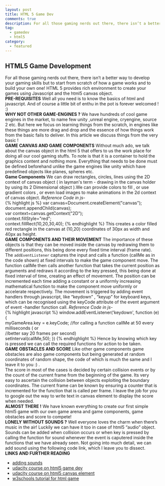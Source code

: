 ```yaml
---
layout: post
title: HTML 5 Game Dev
comments: true
description: For all those gaming nerds out there, there isn’t a better way to develop your gaming skills but to start from scratch of how a game works and to build your own one!
tag: 
  - gamedev
  - html5
category:
  - featured
---
```

## HTML5 Game Development  
For all those gaming nerds out there, there isn’t a better way to develop your gaming skills but to start from scratch of how a game works and to build your own one!
HTML 5 provides rich environment to create your games using Javascript and the html5 canvas object.<br>
**PRE-REQUISITES** 
Well all you need is to know the basics of html and javascript. And of course a little bit of enthu in the pot is forever welcomed !  :) <br>
**WHY NOT OTHER GAME-ENGINES ?** 
We have hundreds of cool game engines in the market, to name few unity ,unreal engine, cryengine, source 2 etc. But here we focus on learning things from the scratch, in engines like these things are more  drag and drop and the essence of how things work from the basic fails to deliver. In this article we discuss things from the very basic ! <br>
**GAME CANVAS AND GAME COMPONENTS**
Without much ado, we talk about the canvas object in the html 5 that offers to us the work place for doing all our cool gaming stuffs. To note is that it is a container to hold the graphics content and nothing more. Everything that needs to be done must be defined beforehand unlike the game engines like unity which have predefined objects like planes, spheres etc. <br>
**Game Components** 
We can draw rectangles, circles, lines using the 2D context of canvas object ( in layman's term - drawing in the canvas holder by using its 2 Dimensional object ).We can provide colors to fill , or use gradient colors , or even load images to make animations in the 2d context of canvas object.
_Reference Code in js-_ <br>
{% highlight js %}
var canvas=Document.createElement("canvas");  
document.appendChild(canvas);  
var context=canvas.getContext("2D");  
context.fillStyle="red";  
context.fillRect(10,20,30,40);
{% endhighlight %}
This creates a color filled red rectangle in the canvas at (10,20) coordinates of 30px as width and 40px as height. <br>
**GAME COMPONENTS AND THEIR MOVEMENT** 
The importance of these objects is that they can be moved inside the canvas by redrawing them to different positions, this being done every fixed time interval (frame rate). The <code>addEventListener</code> captures the input and calls a function (callMe as in the code shown) at fixed intervals to make the game component move. The function callMe then calls another function that takes the current position as arguments and redraws it according to the key pressed, this being done at fixed interval of time, creating an effect of movement. The position can be incremented each time adding a constant or a uniformly increasing mathematical function to make the component move uniformly or accelerate respectively.
The movement is triggered by adding event handlers through javascript, like “keydown” , “keyup” for keyboard keys, which can be recognised using the keyCode attribute of the event argument of event -handler function call.
_Reference Code in js-_ <br>
{% highlight javascript %}
window.addEventListener('keydown', function (e) {  
  myGameArea.key = e.keyCode;
  //for calling a function callMe at 50 every milliseconds ( or   
  //better say 20 frames per second)  
  setInterval(callMe,50);
 })
{% endhighlight %}
Hence by knowing which key is pressed we can call the required functions for action to be taken. <br>
**GAME OBSTACLES AND SCORE** 
Like other game components game obstacles are also game components but being generated at random coordinates of random shape, the code of which is much the same and I leave it to you :) .  
The score in most of the cases is decided by certain collision events or by the count of the current frame from the beginning of the game.
Its very easy to ascertain the collision between objects exploiting the boundary coordinates. The current frame can be known by ensuring a  counter that is incremented for the function that is called per frame. I leave the job for you to google out the way to write text in canvas element to display the score when needed. <br>
**ALMOST THERE !**
We  have known  everything to create our first simple html5 game with our own game arena and game components, game obstacles and score to compete! <br>
**LONELY WITHOUT SOUNDS ?**
Well everyone loves the charm when there’s music in the air! Luckily we can have it too in case of html5 “audio” object. Sounds can be added when collision occurs or when key is pressed by calling the function for sound whenever the event is caputered inside the functions that we have already seen. Not going into much detail, we can add sound using the following code link, which I leave you to dissect. <br>
**LINKS AND FURTHER READING**
* [adding sounds](http://home.iitk.ac.in/~akashdut/sounddev.txt)
* [udacity course on html5 game dev](https://www.udacity.com/course/html5-game-development--cs255)
* [udacity course on html5 canvas element](https://www.udacity.com/course/html5-canvas--ud292)
* [w3schools tutorial for html game](http://www.w3schools.com/games/default.asp)<br>






